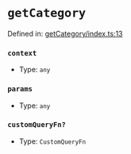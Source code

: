 # `getCategory`

Defined in: [getCategory/index.ts:13](https://github.com/vuestorefront/vue-storefront/blob/7fab09097/packages/commercetools/api-client/src/api/getCategory/index.ts#L13)

### `context`

* Type: `any`

### `params`

* Type: `any`

### `customQueryFn?`

* Type: `CustomQueryFn`
